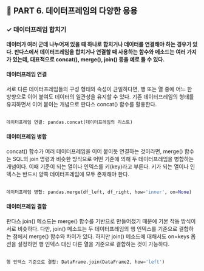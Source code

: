 <h2>📌 PART 6. 데이터프레임의 다양한 응용</h2>
<h3>✓ 데이터프레임 합치기</h3>

**데이터가 여러 군데 나누어져 있을 때 하나로 합치거나 데이터를 연결해야 하는 경우가 있다. 판다스에서 데이터프레임을 합치거나 연결할 때 사용하는 함수와 메소드는 여러 가지가 있는데, 대표적으로 concat(), merge(), join() 등을 예로 들 수 있다.**

<h4>데이터프레임 연결</h4>
서로 다른 데이터프레임들의 구성 형태와 속성이 균일하다면, 행 또는 열 중에 어느 한 방향으로 이어 붙여도 데이터의 일관성을 유지할 수 있다. 기존 데이터프레임의 형태를 유지하면서 이어 붙이는 개념으로 판다스 concat() 함수를 활용한다.<br>
<br>

```python
데이터프레임 연결: pandas.concat(데이터프레임의 리스트)
```

<h4>데이터프레임 병합</h4>
concat() 함수가 여러 데이터프레임을 이어 붙이듯 연결하는 것이라면, merge() 함수는 SQL의 join 명령과 비슷한 방식으로 어떤 기준에 의해 두 데이터프레임을 병합하는 개념이다. 이때 기준이 되는 열이나 인덱스를 키(key)라고 부른다. 키가 되는 열이나 인덱스는 반드시 양쪽 데이터프레임에 모두 존재해야 한다. <br>
<br>

```python
데이터프레임 병합: pandas.merge(df_left, df_right, how='inner', on=None)
```

<h4>데이터프레임 결합</h4>
판다스 join() 메소드는 merge() 함수를 기반으로 만들어졌기 때문에 기본 작동 방식이 서로 비슷하다. 다만, join() 메소드는 두 데이터프레임의 행 인덱스를 기준으로 결합하는 점에서 merge() 함수와 차이가 있다. 하지만 join() 메소드에 대해서도 on=keys 옵션을 설정하면 행 인덱스 대신 다른 열을 기준으로 결합하는 것이 가능하다.<br>
<br>

```python
행 인덱스 기준으로 결합: DataFrame.join(DataFrame2, how='left')
```

